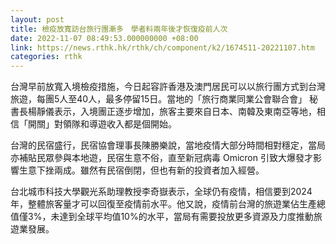 ```yaml
---
layout: post
title: 檢疫放寬訪台旅行團漸多　學者料兩年後才恢復疫前人次
date: 2022-11-07 08:49:53.000000000 +08:00
link: https://news.rthk.hk/rthk/ch/component/k2/1674511-20221107.htm
categories: rthk
---
```


台灣早前放寬入境檢疫措施，今日起容許香港及澳門居民可以以旅行團方式到台灣旅遊，每團5人至40人，最多停留15日。當地的「旅行商業同業公會聯合會」 秘書長楊靜儀表示，入境團正逐步增加，旅客主要來自日本、南韓及東南亞等地，相信「開關」對領隊和導遊收入都是個開始。 

台灣的民宿盛行，民宿協會理事長陳勝樂說，當地疫情大部分時間相對穩定，當局亦補貼民眾參與本地遊，民宿生意不俗，直至新冠病毒 Omicron 引致大爆發才影響生意下挫兩成。雖然有民宿倒閉，但也有新的投資者加入經營。

台北城市科技大學觀光系助理教授李奇嶽表示，全球仍有疫情，相信要到2024年，整體旅客量才可以回復至疫情前水平。他又說，疫情前台灣的旅遊業佔生產總值僅3%，未達到全球平均值10%的水平，當局有需要投放更多資源及力度推動旅遊業發展。
